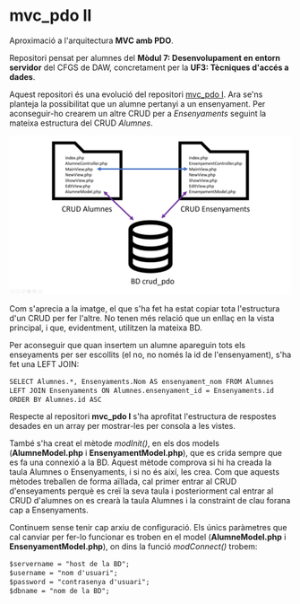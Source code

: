 # mvc_pdo II
Aproximació a l'arquitectura **MVC amb PDO**.

Repositori pensat per alumnes del **Mòdul 7: Desenvolupament en entorn servidor** del CFGS de DAW, concretament per la **UF3: Tècniques d'accés a dades**.

Aquest repositori és una evolució del repositori [mvc_pdo I](https://github.com/adalmau/mvc_pdo-I). Ara se'ns planteja la possibilitat que un alumne pertanyi a un ensenyament. Per aconseguir-ho crearem un altre CRUD per a *Ensenyaments* seguint la mateixa estructura del CRUD *Alumnes*.

![MVC](https://github.com/adalmau/mvc_pdo-II/blob/master/esquema.png)

Com s'aprecia a la imatge, el que s'ha fet ha estat copiar tota l'estructura d'un CRUD per fer l'altre. No tenen més relació que un enllaç en la vista principal, i que, evidentment, utilitzen la mateixa BD.

Per aconseguir que quan insertem un alumne apareguin tots els enseyaments per ser escollits (el no, no només la id de l'ensenyament), s'ha fet una LEFT JOIN:

```
SELECT Alumnes.*, Ensenyaments.Nom AS ensenyament_nom FROM Alumnes LEFT JOIN Ensenyaments ON Alumnes.ensenyament_id = Ensenyaments.id  ORDER BY Alumnes.id ASC 
```

Respecte al repositori **mvc_pdo I** s'ha aprofitat l'estructura de respostes desades en un array per mostrar-les per consola a les vistes.

També s'ha creat el mètode *modInit()*, en els dos models (**AlumneModel.php** i **EnsenyamentModel.php**), que es crida sempre que es fa una connexió a la BD. Aquest mètode comprova si hi ha creada la taula Alumnes o Ensenyaments, i si no és així, les crea. Com que aquests mètodes treballen de forma aïllada, cal primer entrar al CRUD d'enseyaments perquè es creï la seva taula i posteriorment cal entrar al CRUD d'alumnes on es crearà la taula Alumnes i la constraint de clau forana cap a Ensenyaments.

Continuem sense tenir cap arxiu de configuració. Els únics paràmetres que cal canviar per fer-lo funcionar es troben en el model (**AlumneModel.php** i **EnsenyamentModel.php**), on dins la funció *modConnect()* trobem:

```
$servername = "host de la BD";
$username = "nom d'usuari";
$password = "contrasenya d'usuari";
$dbname = "nom de la BD";
```
